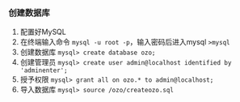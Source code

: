 ### 创建数据库

1. 配置好MySQL
2. 在终端输入命令 ``mysql -u root -p``，输入密码后进入mysql ``>mysql``
3. 创建数据库 ``mysql> create database ozo;``
4. 创建管理员 ``mysql> create user admin@localhost identified by 'adminenter';``
5. 授予权限 ``mysql> grant all on ozo.* to admin@localhost;``
6. 导入数据库 ``mysql> source /ozo/createozo.sql``

